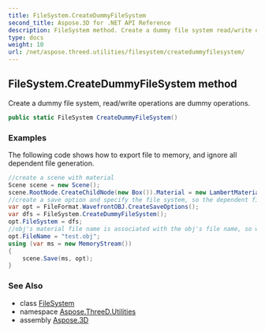 ```yaml
---
title: FileSystem.CreateDummyFileSystem
second_title: Aspose.3D for .NET API Reference
description: FileSystem method. Create a dummy file system read/write operations are dummy operations
type: docs
weight: 10
url: /net/aspose.threed.utilities/filesystem/createdummyfilesystem/
---
```

## FileSystem.CreateDummyFileSystem method

Create a dummy file system, read/write operations are dummy operations.

```csharp
public static FileSystem CreateDummyFileSystem()
```

### Examples

The following code shows how to export file to memory, and ignore all dependent file generation.

```csharp
//create a scene with material
Scene scene = new Scene();
scene.RootNode.CreateChildNode(new Box()).Material = new LambertMaterial();
//create a save option and specify the file system, so the dependent file will be written to memory
var opt = FileFormat.WavefrontOBJ.CreateSaveOptions();
var dfs = FileSystem.CreateDummyFileSystem();
opt.FileSystem = dfs;
//obj's material file name is associated with the obj's file name, so we need a explicit name.
opt.FileName = "test.obj";
using (var ms = new MemoryStream())
{
    scene.Save(ms, opt);
}
```

### See Also

* class [FileSystem](../)
* namespace [Aspose.ThreeD.Utilities](../../../aspose.threed.utilities/)
* assembly [Aspose.3D](../../../)


